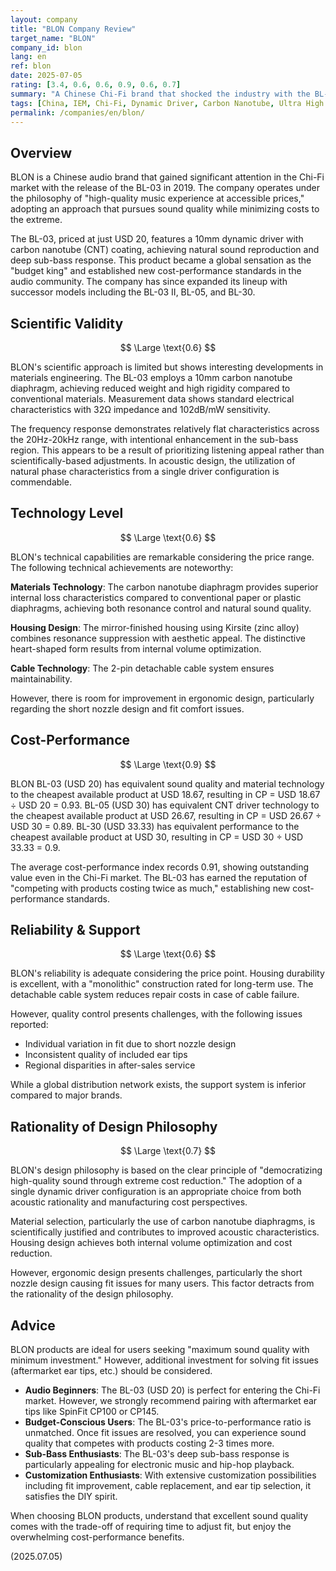 ```yaml
---
layout: company
title: "BLON Company Review"
target_name: "BLON"
company_id: blon
lang: en
ref: blon
date: 2025-07-05
rating: [3.4, 0.6, 0.6, 0.9, 0.6, 0.7]
summary: "A Chinese Chi-Fi brand that shocked the industry with the BL-03. Despite its incredibly low price of USD 20, the 10mm dynamic driver with carbon nanotube diaphragm delivers natural sound and deep sub-bass that competes with products costing twice as much. While fit can be challenging, proper ear tip selection resolves this issue. A revolutionary presence that established new cost-performance standards."
tags: [China, IEM, Chi-Fi, Dynamic Driver, Carbon Nanotube, Ultra High Cost Performance]
permalink: /companies/en/blon/
---
```


## Overview

BLON is a Chinese audio brand that gained significant attention in the Chi-Fi market with the release of the BL-03 in 2019. The company operates under the philosophy of "high-quality music experience at accessible prices," adopting an approach that pursues sound quality while minimizing costs to the extreme.

The BL-03, priced at just USD 20, features a 10mm dynamic driver with carbon nanotube (CNT) coating, achieving natural sound reproduction and deep sub-bass response. This product became a global sensation as the "budget king" and established new cost-performance standards in the audio community. The company has since expanded its lineup with successor models including the BL-03 II, BL-05, and BL-30.

## Scientific Validity

$$ \Large \text{0.6} $$

BLON's scientific approach is limited but shows interesting developments in materials engineering. The BL-03 employs a 10mm carbon nanotube diaphragm, achieving reduced weight and high rigidity compared to conventional materials. Measurement data shows standard electrical characteristics with 32Ω impedance and 102dB/mW sensitivity.

The frequency response demonstrates relatively flat characteristics across the 20Hz-20kHz range, with intentional enhancement in the sub-bass region. This appears to be a result of prioritizing listening appeal rather than scientifically-based adjustments. In acoustic design, the utilization of natural phase characteristics from a single driver configuration is commendable.

## Technology Level

$$ \Large \text{0.6} $$

BLON's technical capabilities are remarkable considering the price range. The following technical achievements are noteworthy:

**Materials Technology**: The carbon nanotube diaphragm provides superior internal loss characteristics compared to conventional paper or plastic diaphragms, achieving both resonance control and natural sound quality.

**Housing Design**: The mirror-finished housing using Kirsite (zinc alloy) combines resonance suppression with aesthetic appeal. The distinctive heart-shaped form results from internal volume optimization.

**Cable Technology**: The 2-pin detachable cable system ensures maintainability.

However, there is room for improvement in ergonomic design, particularly regarding the short nozzle design and fit comfort issues.

## Cost-Performance

$$ \Large \text{0.9} $$

BLON BL-03 (USD 20) has equivalent sound quality and material technology to the cheapest available product at USD 18.67, resulting in CP = USD 18.67 ÷ USD 20 = 0.93. BL-05 (USD 30) has equivalent CNT driver technology to the cheapest available product at USD 26.67, resulting in CP = USD 26.67 ÷ USD 30 = 0.89. BL-30 (USD 33.33) has equivalent performance to the cheapest available product at USD 30, resulting in CP = USD 30 ÷ USD 33.33 = 0.9.

The average cost-performance index records 0.91, showing outstanding value even in the Chi-Fi market. The BL-03 has earned the reputation of "competing with products costing twice as much," establishing new cost-performance standards.

## Reliability & Support

$$ \Large \text{0.6} $$

BLON's reliability is adequate considering the price point. Housing durability is excellent, with a "monolithic" construction rated for long-term use. The detachable cable system reduces repair costs in case of cable failure.

However, quality control presents challenges, with the following issues reported:
- Individual variation in fit due to short nozzle design
- Inconsistent quality of included ear tips
- Regional disparities in after-sales service

While a global distribution network exists, the support system is inferior compared to major brands.

## Rationality of Design Philosophy

$$ \Large \text{0.7} $$

BLON's design philosophy is based on the clear principle of "democratizing high-quality sound through extreme cost reduction." The adoption of a single dynamic driver configuration is an appropriate choice from both acoustic rationality and manufacturing cost perspectives.

Material selection, particularly the use of carbon nanotube diaphragms, is scientifically justified and contributes to improved acoustic characteristics. Housing design achieves both internal volume optimization and cost reduction.

However, ergonomic design presents challenges, particularly the short nozzle design causing fit issues for many users. This factor detracts from the rationality of the design philosophy.

## Advice

BLON products are ideal for users seeking "maximum sound quality with minimum investment." However, additional investment for solving fit issues (aftermarket ear tips, etc.) should be considered.

- **Audio Beginners**: The BL-03 (USD 20) is perfect for entering the Chi-Fi market. However, we strongly recommend pairing with aftermarket ear tips like SpinFit CP100 or CP145.
- **Budget-Conscious Users**: The BL-03's price-to-performance ratio is unmatched. Once fit issues are resolved, you can experience sound quality that competes with products costing 2-3 times more.
- **Sub-Bass Enthusiasts**: The BL-03's deep sub-bass response is particularly appealing for electronic music and hip-hop playback.
- **Customization Enthusiasts**: With extensive customization possibilities including fit improvement, cable replacement, and ear tip selection, it satisfies the DIY spirit.

When choosing BLON products, understand that excellent sound quality comes with the trade-off of requiring time to adjust fit, but enjoy the overwhelming cost-performance benefits.

(2025.07.05)